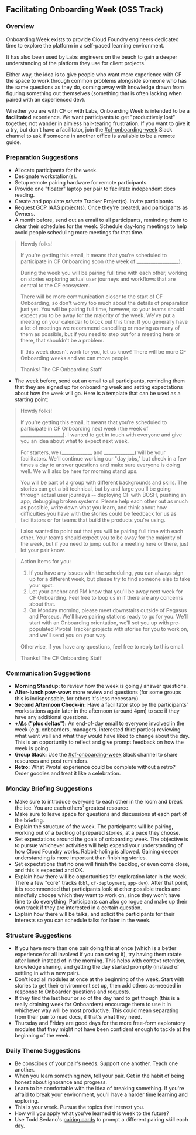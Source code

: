## Facilitating Onboarding Week (OSS Track)

### Overview
Onboarding Week exists to provide Cloud Foundry engineers dedicated time to explore the platform in a self-paced learning environment.

It has also been used by Labs engineers on the beach to gain a deeper understanding of the platform they use for client projects.

Either way, the idea is to give people who want more experience with CF the space to work through common problems alongside someone who has the same questions as they do, coming away with knowledge drawn from figuring something out themselves (something that is often lacking when paired with an experienced dev).

Whether you are with CF or with Labs, Onboarding Week is intended to be a **facilitated** experience. We want participants to get "productively lost" together, not wander in aimless hair-tearing frustration. If you want to give it a try, but don't have a facilitator, join the [#cf-onboarding-week](https://pivotal.slack.com/messages/cf-onboarding-week/) Slack channel to ask if someone in another office is available to be a remote guide.

### Preparation Suggestions
* Allocate participants for the week.
* Designate workstation(s).
* Setup remote pairing hardware for remote participants.
* Provide one "floater" laptop per pair to facilitate independent docs reading.
* Create and populate *private* Tracker Project(s). Invite participants.
* [Request GCP IAAS project(s)](https://docs.google.com/forms/d/e/1FAIpQLSeJ31997Zma1WtLcCtswiysCFWOG5MXNmlYCpJsiYgdG9kKnA/viewform). Once they're created, add participants as Owners.
* A month before, send out an email to all participants, reminding them to clear their schedules for the week.  Schedule day-long meetings to help avoid people scheduling more meetings for that time.

>Howdy folks!
>
>If you're getting this email, it means that you're scheduled to participate in CF Onboarding soon (the week of __________________).
>
>During the week you will be pairing full time with each other, working on stories exploring actual user journeys and workflows that are central to the CF ecosystem.
>
>There will be more communication closer to the start of CF Onboarding, so don't worry too much about the details of preparation just yet.  You will be pairing full time, however, so your teams should expect you to be away for the majority of the week.  We've put a meeting on your calendar to block out this time.  If you generally have a lot of meetings we recommend cancelling or moving as many of them as possible, but if you need to step out for a meeting here or there, that shouldn't be a problem.
>
>If this week doesn't work for you, let us know!  There will be more CF Onboarding weeks and we can move people.
>
>Thanks!
>The CF Onboarding Staff

* The week before, send out an email to all participants, reminding them that they are signed up for onboarding week and setting expectations about how the week will go. Here is a template that can be used as a starting point:

> Howdy folks!
>
>If you're getting this email, it means that you're scheduled to participate in CF Onboarding next week (the week of __________________). I wanted to get in touch with everyone and give you an idea about what to expect next week.
>
>For starters, we (_____________ and _____________) will be your facilitators. We'll continue working our "day jobs," but check in a few times a day to answer questions and make sure everyone is doing well. We will also be here for morning stand ups.
>
>You will be part of a group with different backgrounds and skills. The stories can get a bit technical, but by and large you'll be going through actual user journeys -- deploying CF with BOSH, pushing an app, debugging broken systems. Please help each other out as much as possible, write down what you learn, and think about how difficulties you have with the stories could be feedback for us as facilitators or for teams that build the products you're using.

>I also wanted to point out that you will be pairing full time with each other. Your teams should expect you to be away for the majority of the week, but if you need to jump out for a meeting here or there, just let your pair know.

>Action Items for you:
>1. If you have any issues with the scheduling, you can always sign up for a different week, but please try to find someone else to take your spot.
>2. Let your anchor and PM know that you'll be away next week for CF Onboarding. Feel free to loop us in if there are any concerns about that.
>3. On Monday morning, please meet downstairs outside of Pegasus and Perseus. We'll have pairing stations ready to go for you. We'll start with an Onboarding orientation, we'll set you up with pre-populated Pivotal Tracker projects with stories for you to work on, and we'll send you on your way.
>
>Otherwise, if you have any questions, feel free to reply to this email.
>
>Thanks!
>The CF Onboarding Staff

### Communication Suggestions
* **Morning Standup:** to review how the week is going / answer questions.
* **After-lunch pow-wow:** more review and questions (for some groups this is indispensable, for others it's less necessary).
* **Second Afternoon Check-in:** Have a facilitator stop by the participants' workstations again later in the afternoon (around 4pm) to see if they have any additional questions.
* **+/∆s ("plus deltas"):** An end-of-day email to everyone involved in the week (e.g. onboarders, managers, interested third parties) reviewing what went well and what they would have liked to change about the day. This is an opportunity to reflect and give prompt feedback on how the week is going.
* **Group Slack:** Use the [#cf-onboarding-week](https://pivotal.slack.com/messages/C3HN8FALB) Slack channel to share resources and post reminders.
* **Retro:** What Pivotal experience could be complete without a retro? Order goodies and treat it like a celebration.

### Monday Briefing Suggestions
* Make sure to introduce everyone to each other in the room and break the ice.  You are each others' greatest resource.
* Make sure to leave space for questions and discussions at each part of the briefing.
* Explain the structure of the week.  The participants will be pairing, working out of a backlog of prepared stories, at a pace they choose.
* Set expectations around the goals of onboarding week.  The objective is to pursue whichever activities will help expand your understanding of how Cloud Foundry works.  Rabbit-holing is allowed.  Gaining deeper understanding is more important than finishing stories.
* Set expectations that no one will finish the backlog, or even come close, and this is expected and OK.
* Explain how there will be opportunities for exploration later in the week.  There a few "core" tracks (`bbl`, `cf-deployment`, `app-dev`).  After that point, it is recommended that participants look at other possible tracks and mindfully choose which they want to work on, since they won't have time to do everything.  Participants can also go rogue and make up their own track if they are interested in a certain question.
* Explain how there will be talks, and solicit the participants for their interests so you can schedule talks for later in the week.

### Structure Suggestions
* If you have more than one pair doing this at once (which is a better experience for all involved if you can swing it), try having them rotate after lunch instead of in the morning. This helps with context retention, knowledge sharing, and getting the day started promptly (instead of settling in with a new pair).
* Don't load all modules at once at the beginning of the week. Start with stories to get their environment set up, then add others as-needed in response to Onboarder questions and requests.
* If they find the last hour or so of the day hard to get though (this is a really draining week for Onboarders) encourage them to use it in whichever way will be most productive. This could mean separating from their pair to read docs, if that's what they need.
* Thursday and Friday are good days for the more free-form exploratory modules that they might not have been confident enough to tackle at the beginning of the week.

### Daily Theme Suggestions
* Be conscious of your pair's needs. Support one another. Teach one another.
* When you learn something new, tell your pair. Get in the habit of being honest about ignorance and progress.
* Learn to be comfortable with the idea of breaking something. If you're afraid to break your environment, you'll have a harder time learning and exploring.
* This is your week. Pursue the topics that interest you.
* How will you apply what you've learned this week to the future?
* Use Todd Sedano's [pairing cards](http://sedano.org/toddsedano/2017/10/23/considerate-pair-programming.html) to prompt a different pairing skill each day.
